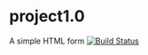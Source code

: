 # project1.0
A simple HTML form
[![Build Status](https://dev.azure.com/hemant0599/cloudshala/_apis/build/status/hemanthbv3.project1.0)](https://dev.azure.com/hemant0599/cloudshala/_build/latest?definitionId=1)
